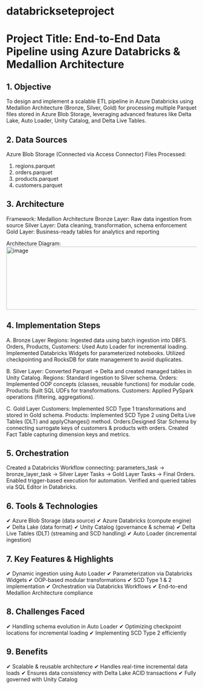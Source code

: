# databrickseteproject

# Project Title: End-to-End Data Pipeline using Azure Databricks & Medallion Architecture

## 1. Objective
To design and implement a scalable ETL pipeline in Azure Databricks using Medallion Architecture (Bronze, Silver, Gold) for processing multiple Parquet files stored in Azure Blob Storage, leveraging advanced features like Delta Lake, Auto Loader, Unity Catalog, and Delta Live Tables.

## 2. Data Sources
Azure Blob Storage (Connected via Access Connector)
  Files Processed:
  1. regions.parquet
  2. orders.parquet
  3. products.parquet
  4. customers.parquet

## 3. Architecture
Framework: Medallion Architecture
Bronze Layer: Raw data ingestion from source
Silver Layer: Data cleaning, transformation, schema enforcement
Gold Layer: Business-ready tables for analytics and reporting

Architecture Diagram:
<img width="655" height="167" alt="image" src="https://github.com/user-attachments/assets/8788eb36-be35-44a1-861c-e70a0ea53819" />

## 4. Implementation Steps
A. Bronze Layer
Regions: Ingested data using batch ingestion into DBFS.
Orders, Products, Customers: Used Auto Loader for incremental loading.
  Implemented Databricks Widgets for parameterized notebooks.
  Utilized checkpointing and RocksDB for state management to avoid duplicates.

B. Silver Layer: Converted Parquet → Delta and created managed tables in Unity Catalog.
Regions: Standard ingestion to Silver schema.
Orders: Implemented OOP concepts (classes, reusable functions) for modular code.
Products: Built SQL UDFs for transformations.
Customers: Applied PySpark operations (filtering, aggregations).

C. Gold Layer
Customers: Implemented SCD Type 1 transformations and stored in Gold schema.
Products: Implemented SCD Type 2 using Delta Live Tables (DLT) and applyChanges() method.
Orders:Designed Star Schema by connecting surrogate keys of customers & products with orders. Created Fact Table capturing dimension keys and metrics.

## 5. Orchestration
Created a Databricks Workflow connecting:
parameters_task → bronze_layer_task → Silver Layer Tasks → Gold Layer Tasks → Final Orders.
Enabled trigger-based execution for automation.
Verified and queried tables via SQL Editor in Databricks.

## 6. Tools & Technologies
  ✔ Azure Blob Storage (data source)
  ✔ Azure Databricks (compute engine)
  ✔ Delta Lake (data format)
  ✔ Unity Catalog (governance & schema)
  ✔ Delta Live Tables (DLT) (streaming and SCD handling)
  ✔ Auto Loader (incremental ingestion)

## 7. Key Features & Highlights
  ✔ Dynamic ingestion using Auto Loader
  ✔ Parameterization via Databricks Widgets
  ✔ OOP-based modular transformations
  ✔ SCD Type 1 & 2 implementation
  ✔ Orchestration via Databricks Workflows
  ✔ End-to-end Medallion Architecture compliance

## 8. Challenges Faced
  ✔ Handling schema evolution in Auto Loader
  ✔ Optimizing checkpoint locations for incremental loading
  ✔ Implementing SCD Type 2 efficiently

## 9. Benefits
  ✔ Scalable & reusable architecture
  ✔ Handles real-time incremental data loads
  ✔ Ensures data consistency with Delta Lake ACID transactions
  ✔ Fully governed with Unity Catalog
